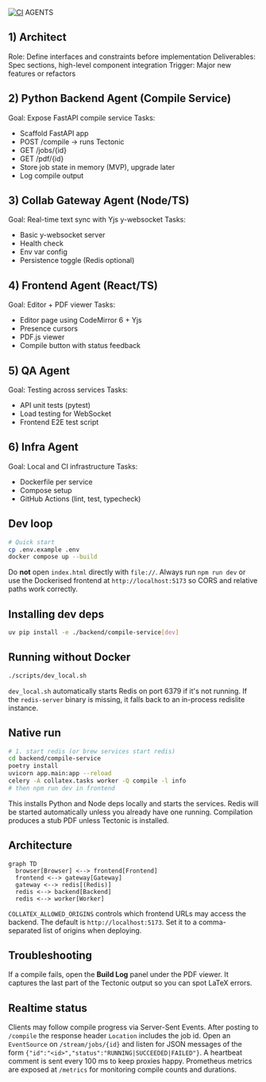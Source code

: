 [![CI](https://github.com/ikanher/collatex/actions/workflows/ci.yaml/badge.svg)](https://github.com/ikanher/collatex/actions/workflows/ci.yaml)
AGENTS

## 1) Architect
Role: Define interfaces and constraints before implementation
Deliverables: Spec sections, high-level component integration
Trigger: Major new features or refactors

## 2) Python Backend Agent (Compile Service)
Goal: Expose FastAPI compile service
Tasks:
- Scaffold FastAPI app
- POST /compile → runs Tectonic
- GET /jobs/{id}
- GET /pdf/{id}
- Store job state in memory (MVP), upgrade later
- Log compile output

## 3) Collab Gateway Agent (Node/TS)
Goal: Real-time text sync with Yjs y-websocket
Tasks:
- Basic y-websocket server
- Health check
- Env var config
- Persistence toggle (Redis optional)

## 4) Frontend Agent (React/TS)
Goal: Editor + PDF viewer
Tasks:
- Editor page using CodeMirror 6 + Yjs
- Presence cursors
- PDF.js viewer
- Compile button with status feedback

## 5) QA Agent
Goal: Testing across services
Tasks:
- API unit tests (pytest)
- Load testing for WebSocket
- Frontend E2E test script

## 6) Infra Agent
Goal: Local and CI infrastructure
Tasks:
- Dockerfile per service
- Compose setup
- GitHub Actions (lint, test, typecheck)

## Dev loop
```bash
# Quick start
cp .env.example .env
docker compose up --build
```
Do **not** open `index.html` directly with `file://`. Always run `npm run dev` or
use the Dockerised frontend at `http://localhost:5173` so CORS and relative paths
work correctly.

## Installing dev deps

```bash
uv pip install -e ./backend/compile-service[dev]
```

## Running without Docker

```bash
./scripts/dev_local.sh
```

`dev_local.sh` automatically starts Redis on port 6379 if it's not running. If
the `redis-server` binary is missing, it falls back to an in-process redislite
instance.

## Native run

```bash
# 1. start redis (or brew services start redis)
cd backend/compile-service
poetry install
uvicorn app.main:app --reload
celery -A collatex.tasks worker -Q compile -l info
# then npm run dev in frontend
```

This installs Python and Node deps locally and starts the services. Redis will
be started automatically unless you already have one running. Compilation
produces a stub PDF unless Tectonic is installed.

## Architecture
```mermaid
graph TD
  browser[Browser] <--> frontend[Frontend]
  frontend <--> gateway[Gateway]
  gateway <--> redis[(Redis)]
  redis <--> backend[Backend]
  redis <--> worker[Worker]
```

`COLLATEX_ALLOWED_ORIGINS` controls which frontend URLs may access the backend.
The default is `http://localhost:5173`. Set it to a comma-separated list of
origins when deploying.

## Troubleshooting

If a compile fails, open the **Build Log** panel under the PDF viewer. It
captures the last part of the Tectonic output so you can spot LaTeX errors.

## Realtime status

Clients may follow compile progress via Server-Sent Events. After posting to
`/compile` the response header `Location` includes the job id. Open an
`EventSource` on `/stream/jobs/{id}` and listen for JSON messages of the form
`{"id":"<id>","status":"RUNNING|SUCCEEDED|FAILED"}`. A heartbeat comment is sent
every 100&nbsp;ms to keep proxies happy. Prometheus metrics are exposed at
`/metrics` for monitoring compile counts and durations.
